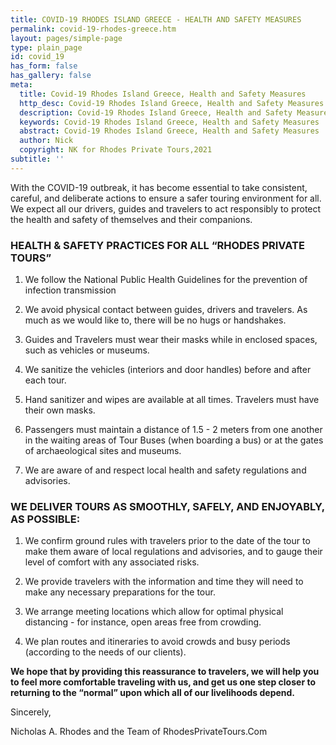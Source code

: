 ```yaml
---
title: COVID-19 RHODES ISLAND GREECE - HEALTH AND SAFETY MEASURES
permalink: covid-19-rhodes-greece.htm
layout: pages/simple-page
type: plain_page
id: covid_19
has_form: false
has_gallery: false
meta:
  title: Covid-19 Rhodes Island Greece, Health and Safety Measures
  http_desc: Covid-19 Rhodes Island Greece, Health and Safety Measures
  description: Covid-19 Rhodes Island Greece, Health and Safety Measures
  keywords: Covid-19 Rhodes Island Greece, Health and Safety Measures
  abstract: Covid-19 Rhodes Island Greece, Health and Safety Measures
  author: Nick
  copyright: NK for Rhodes Private Tours,2021
subtitle: ''
---
```


With the COVID-19 outbreak, it has become essential to take consistent, careful, and deliberate actions to ensure a safer touring environment for all. We expect all our drivers, guides and travelers to act responsibly to protect the health and safety of themselves and their companions.

### HEALTH & SAFETY PRACTICES FOR ALL “RHODES PRIVATE TOURS”

1) We follow the National Public Health Guidelines for the prevention of infection transmission

2) We avoid physical contact between guides, drivers and travelers. As much as we would like to, there will be no hugs or handshakes.

3) Guides and Travelers must wear their masks while in enclosed spaces, such as vehicles or museums.

4) We sanitize the vehicles (interiors and door handles) before and after each tour.

5) Hand sanitizer and wipes are available at all times. Travelers must have their own masks.

6) Passengers must maintain a distance of 1.5 - 2 meters from one another in the waiting areas of Tour Buses (when boarding a bus) or at the gates of archaeological sites and museums.

7) We are aware of and respect local health and safety regulations and advisories.

### WE DELIVER TOURS AS SMOOTHLY, SAFELY, AND ENJOYABLY, AS POSSIBLE:

1) We confirm ground rules with travelers prior to the date of the tour to make them aware of local regulations and advisories, and to gauge their level of comfort with any associated risks.

2) We provide travelers with the information and time they will need to make any necessary preparations for the tour.

3) We arrange meeting locations which allow for optimal physical distancing - for instance, open areas free from crowding.

4) We plan routes and itineraries to avoid crowds and busy periods (according to the needs of our clients).

**We hope that by providing this reassurance to travelers, we will help you to feel more comfortable traveling with us, and get us one step closer to returning to the “normal” upon which all of our livelihoods depend.**

Sincerely,

Nicholas A. Rhodes and the Team of RhodesPrivateTours.Com